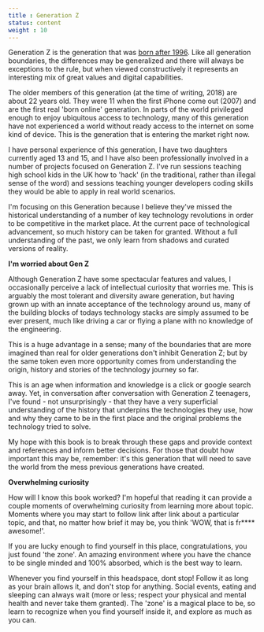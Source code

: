 ```yaml
---
title : Generation Z
status: content
weight : 10
---
```


Generation Z is the generation that was [born after 1996](https://twitter.com/PaoliCGPI/status/961121404048601088). Like all generation boundaries, the differences may be generalized and there will always be exceptions to the rule, but when viewed constructively it represents an interesting mix of great values and digital capabilities.

The older members of this generation (at the time of writing, 2018) are about 22 years old. They were 11 when the first iPhone come out (2007) and are the first real 'born online' generation. In parts of the world privileged enough to enjoy ubiquitous access to technology, many of this generation have not experienced a world without ready access to the internet on some kind of device. This is the generation that is entering the market right now.

I have personal experience of this generation, I have two daughters currently aged 13 and 15, and I have also been professionally involved in a number of projects focused on Generation Z. I've run sessions teaching high school kids in the UK how to 'hack' (in the traditional, rather than illegal sense of the word) and sessions teaching younger developers coding skills they would be able to apply in real world scenarios. 

I'm focusing on this Generation because I believe they've missed the historical understanding of a number of key technology revolutions in order to be competitive in the market place. At the current pace of technological advancement, so much history can be taken for granted. Without a full understanding of the past, we only learn from shadows and curated versions of reality.

**I'm worried about Gen Z**

Although Generation Z have some spectacular features and values, I occasionally perceive a lack of intellectual curiosity that worries me. This is arguably the most tolerant and diversity aware generation, but having grown up with an innate acceptance of the technology around us, many of the building blocks of todays technology stacks are simply assumed to be ever present, much like driving a car or flying a plane with no knowledge of the engineering. 

This is a huge advantage in a sense; many of the boundaries that are more imagined than real for older generations don't inhibit Generation Z; but by the same token even more opportunity comes from understanding the origin, history and stories of the technology journey so far.

This is an age when information and knowledge is a click or google search away. Yet, in conversation after conversation with Generation Z teenagers, I've found - not unsurprisingly - that they have a very superficial understanding of the history that underpins the technologies they use, how and why they came to be in the first place and the original problems the technology tried to solve.

My hope with this book is to break through these gaps and provide context and references and inform better decisions. For those that doubt how important this may be, remember: it's this generation that will need to save the world from the mess previous generations have created.

**Overwhelming curiosity**

How will I know this book worked? I'm hopeful that reading it can provide a couple moments of overwhelming curiosity from learning more about topic. Moments where you may start to follow link after link about a particular topic, and that, no matter how brief it may be, you think 'WOW, that is fr**** awesome!'.

If you are lucky enough to find yourself in this place, congratulations, you just found 'the zone'. An amazing environment where you have the chance to be single minded and 100% absorbed, which is the best way to learn.

Whenever you find yourself in this headspace, dont stop! Follow it as long as your brain allows it, and don't stop for anything. Social events, eating and sleeping can always wait (more or less; respect your physical and mental health and never take them granted). The 'zone' is a magical place to be, so learn to recognize when you find yourself inside it, and explore as much as you can.
